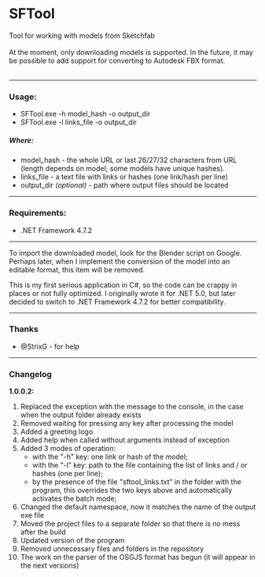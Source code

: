 # SFTool
Tool for working with models from Sketchfab
<br />
<br />
At the moment, only downloading models is supported. In the future, it may be possible to add support for converting to Autodesk FBX format.
<br />
<br />
<hr />

### Usage:
* SFTool.exe -h model_hash -o output_dir
* SFTool.exe -l links_file -o output_dir

##### Where:
* model_hash - the whole URL or last 26/27/32 characters from URL (length depends on model; some models have unique hashes).
* links_file - a text file with links or hashes (one link/hash per line)
* output_dir *(optional)* - path where output files should be located

<hr />

### Requirements:
* .NET Framework 4.7.2

<hr />

To import the downloaded model, look for the Blender script on Google. Perhaps later, when I implement the conversion of the model into an editable format, this item will be removed.
<br />

This is my first serious application in C#, so the code can be crappy in places or not fully optimized. I originally wrote it for .NET 5.0, but later decided to switch to .NET Framework 4.7.2 for better compatibility.

<hr />

### Thanks
* @StrixG - for help

<hr />

### Changelog
<strong>1.0.0.2:</strong>
<ol>
  <li>Replaced the exception with the message to the console, in the case when the output folder already exists</li>
  <li>Removed waiting for pressing any key after processing the model</li>
  <li>Added a greeting logo</li>
  <li>Added help when called without arguments instead of exception</li>
  <li>Added 3 modes of operation:<br />
    <ul>
      <li>with the "-h" key: one link or hash of the model;</li>
      <li>with the "-l" key: path to the file containing the list of links and / or hashes (one per line);</li>
      <li>by the presence of the file "sftool_links.txt" in the folder with the program, this overrides the two keys above and automatically activates the batch mode;</li>
    </ul>
  </li>
  <li>Changed the default namespace, now it matches the name of the output exe file</li>
  <li>Moved the project files to a separate folder so that there is no mess after the build</li>
  <li>Updated version of the program</li>
  <li>Removed unnecessary files and folders in the repository</li>
  <li>The work on the parser of the OSGJS format has begun (it will appear in the next versions)</li>
</ol>

